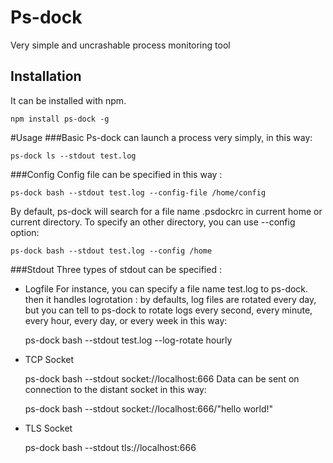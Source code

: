 Ps-dock
=======

Very simple and uncrashable process monitoring tool

Installation
------------
It can be installed with npm.

    npm install ps-dock -g
  
#Usage
###Basic
Ps-dock can launch a process very simply, in this way:

    ps-dock ls --stdout test.log
###Config
Config file can be specified in this way :

    ps-dock bash --stdout test.log --config-file /home/config
By default, ps-dock will search for a file name .psdockrc in current home or current directory. To specify an other directory, you can use --config option:

    ps-dock bash --stdout test.log --config /home
###Stdout
Three types of stdout can be specified :

* Logfile
For instance, you can specify a file name test.log to ps-dock. then it handles logrotation : by defaults, log files are rotated every day, but you can tell to ps-dock to rotate logs every second, every minute, every hour, every day, or every week in this way:
    
    ps-dock bash --stdout test.log --log-rotate hourly

* TCP Socket

    ps-dock bash --stdout socket://localhost:666
Data can be sent on connection to the distant socket in this way:

    ps-dock bash --stdout socket://localhost:666/"hello world!"
    
* TLS Socket

    ps-dock bash --stdout tls://localhost:666